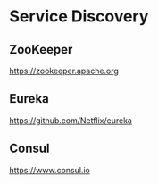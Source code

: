 # Service Discovery

## ZooKeeper

https://zookeeper.apache.org

## Eureka

https://github.com/Netflix/eureka

## Consul

https://www.consul.io
